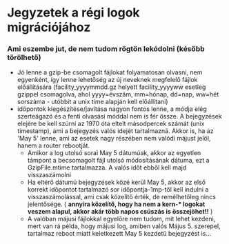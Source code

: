 # Jegyzetek a régi logok migrációjához
### Ami eszembe jut, de nem tudom rögtön lekódolni (később törölhető)

- Jó lenne a gzip-be csomagolt fájlokat folyamatosan olvasni, nem egyenként, így lenne lehetőség az új neveknek megfelelő fájlok előállítására (facility_yyyymmdd.gz helyett facility_yyyyww esetleg gzippel csomagolva, ahol yyyy=évszám, mm=hónap, dd=nap, ww=hét sorszáma - utóbbit a unix time alapján kell előállítani)
- időpontok kiegészítése/javítása nagyon fontos lenne, a módja elég szerteágazó és a fenti olvasási móddal nem is fér össze. A bejegyzések elejére be kell szúrni az 1970 óta eltelt másodpercek számát (unix timestamp), ami a bejegyzés valós idejét tartalmazná. Akkor is, ha az 'May  5' lenne, ami az esetek nagy részében nem valódi májust jelöl, hanem a router rebootját.
  - Amikor a log utolsó sorai May  5 dátumúak, akkor az egyetlen támpont a becsomagolt fájl utolsó módosításának dátuma, ezt a GzipFile.mtime tartalmazza. A valós időt ebből kell majd visszaszámolni
  - Ha eltérő dátumú bejegyzések közé kerül May  5, akkor az első korrekt időpontot tartalmazó sor időpontja-1mp-től kell indulni a visszaszámolással, ami csak közelítő érték, de remélhetőleg nincs jelentősége. ( **annyira közelítő, hogy ha nem a kern-\* logokat veszem alapul, akkor akár több napos csúszás is összejöhet!!** )
  - A valóban májusi fájlokkal egyelőre nem tudom, mit lehet kezdeni, mert van rá példa, hogy májusi log, amiben valós Május 5. szerepel, tartalmaz reboot miatt keletkezett May  5 kezdetű bejegyzést is...
